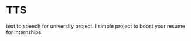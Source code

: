 # TTS
text to speech for university project.
I simple project to boost your resume for internships.
